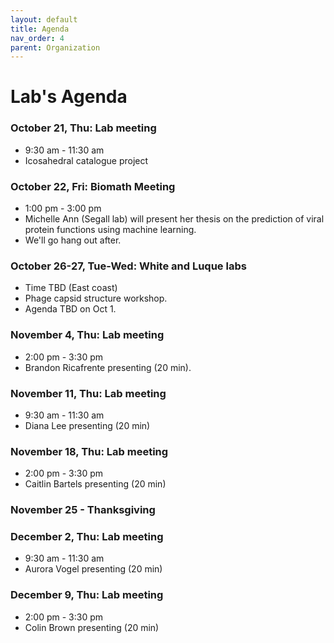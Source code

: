 ```yaml
---
layout: default
title: Agenda
nav_order: 4
parent: Organization
---
```


# Lab's Agenda

### October 21, Thu: Lab meeting
+ 9:30 am - 11:30 am
+ Icosahedral catalogue project

### October 22, Fri: Biomath Meeting
+ 1:00 pm - 3:00 pm
+ Michelle Ann (Segall lab) will present her thesis on the prediction of viral protein functions using machine learning.
+ We'll go hang out after.

### October 26-27, Tue-Wed: White and Luque labs
+ Time TBD (East coast)
+ Phage capsid structure workshop.
+ Agenda TBD on Oct 1.

### November 4, Thu: Lab meeting
+ 2:00 pm - 3:30 pm
+ Brandon Ricafrente presenting (20 min).

### November 11, Thu: Lab meeting
+ 9:30 am - 11:30 am
+ Diana Lee presenting (20 min)

### November 18, Thu: Lab meeting
+ 2:00 pm - 3:30 pm
+ Caitlin Bartels presenting (20 min)

### November 25 - Thanksgiving

### December 2, Thu: Lab meeting
+ 9:30 am - 11:30 am
+ Aurora Vogel presenting (20 min)

### December 9, Thu: Lab meeting
+ 2:00 pm - 3:30 pm
+ Colin Brown presenting (20 min)
